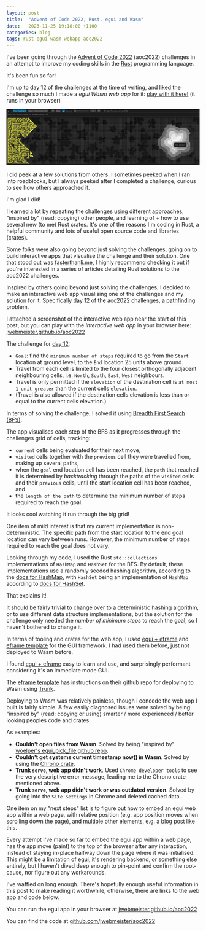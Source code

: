 ```yaml
---
layout: post
title:  "Advent of Code 2022, Rust, egui and Wasm"
date:   2023-11-25 19:18:00 +1100
categories: blog
tags: rust egui wasm webapp aoc2022
---
```

I've been going through the [Advent of Code 2022][aoc2022] (aoc2022) challenges in an attempt to improve my coding skills in the [Rust][rust-lang] programming language. 

It's been fun so far! 

I'm up to [day 12][aoc2022-day12] of the challenges at the time of writing, and liked the challenge so much I made a *egui Wasm web app* for it: [play with it here!][gh-page-jwebmeister-aoc2022] 
(it runs in your browser)

[![aoc2022_day12_pathfinder_webapp](/assets/images/aoc2022_day12_pathfinder.png)][gh-page-jwebmeister-aoc2022]

I did peek at a few solutions from others. I sometimes peeked when I ran into roadblocks, but I always peeked after I completed a challenge, curious to see how others approached it. 

I'm glad I did! 

I learned a lot by repeating the challenges using different approaches, "inspired by" (read: copying) other people, and learning of + how to use several new (to me) Rust crates. It's one of the reasons I'm coding in Rust, a helpful community and lots of useful open source code and libraries (crates).

Some folks were also going beyond just solving the challenges, going on to build interactive apps that visualise the challenge and their solution. One that stood out was [fasterthanli.me][fasterthanlime-aoc2022], I highly recommend checking it out if you're interested in a series of articles detailing Rust solutions to the aoc2022 challenges. 

Inspired by others going beyond just solving the challenges, I decided to make an interactive web app visualising one of the challenges and my solution for it. Specifically [day 12][aoc2022-day12] of the aoc2022 challenges, a [pathfinding][wiki-pathfinding] problem. 

I attached a screenshot of the interactive web app near the start of this post, but you can play with the *interactive web app* in your browser here: [jwebmeister.github.io/aoc2022][gh-page-jwebmeister-aoc2022]

The challenge for [day 12][aoc2022-day12]:
- `Goal`: find the `minimum number of steps` required to go from the `Start` location at ground level, to the `End` location 25 units above ground. 
- Travel from each cell is limited to the four closest orthogonally adjacent neighbouring cells, i.e. `North`, `South`, `East`, `West` neighbours.
- Travel is only permitted if the `elevation` of the destination cell is `at most 1 unit greater` than the current cells `elevation`.
- (Travel is also allowed if the destination cells elevation is less than or equal to the current cells elevation.)

In terms of solving the challenge, I solved it using [Breadth First Search (BFS)][wiki-bfs].  

The app visualises each step of the BFS as it progresses through the challenges grid of cells, tracking:
- `current` cells being evaluated for their next move, 
- `visited` cells together with the `previous` cell they were travelled from, making up several paths,
- when the `goal` end location cell has been reached, the `path` that reached it is determined by *backtracking* through the paths of the `visited` cells and their `previous` cells, until the start location cell has been reached, and 
- the `length of the path` to determine the minimum number of steps required to reach the goal.

It looks cool watching it run through the big grid!

One item of mild interest is that my current implementation is non-deterministic. The specific path from the start location to the end goal location can vary between runs. However, the minimum number of steps required to reach the goal does not vary.

Looking through my code, I used the Rust `std::collections` implementations of `HashMap` and `HashSet` for the BFS. By default, these implementations use a randomly seeded hashing algorithm, according to the [docs for HashMap][rust-doc-hashmap], with `HashSet` being an implementation of `HashMap` according to [docs for HashSet][rust-doc-hashset].  

That explains it!  

It should be fairly trivial to change over to a deterministic hashing algorithm, or to use different data structure implementations, but the solution for the challenge only needed the *number of minimum steps* to reach the goal, so I haven't bothered to change it.

In terms of tooling and crates for the web app, I used [egui + eframe][gh-repo-egui] and [eframe template][gh-repo-eframe-template] for the GUI framework. I had used them before, just not deployed to Wasm before. 

I found [egui + eframe][gh-repo-egui] easy to learn and use, and surprisingly performant considering it's an immediate mode GUI.

The [eframe template][gh-repo-eframe-template] has instructions on their github repo for deploying to Wasm using [Trunk][trunk-rs]. 

Deploying to Wasm was relatively painless, though I concede the web app I built is fairly simple. A few easily diagnosed issues were solved by being "inspired by" (read: copying or using) smarter / more experienced / better looking peoples code and crates.

As examples:

- **Couldn't open files from Wasm**. Solved by being "inspired by" [woelper's egui_pick_file github repo][gh-repo-egui-pick-file].
- **Couldn't get systems current timestamp now() in Wasm**. Solved by using the [Chrono crate][gh-repo-chrono].
- **Trunk `serve`, web app didn't work**. Used `Chrome developer tools` to see the very descriptive error message, leading me to the Chrono crate mentioned above.
- **Trunk `serve`, web app didn't work or was outdated version**. Solved by going into the `Site Settings` in Chrome and deleted cached data.

One item on my "next steps" list is to figure out how to embed an egui web app within a web page, with relative position (e.g. app position moves when scrolling down the page), and multiple other elements, e.g. a blog post like this.

Every attempt I've made so far to embed the egui app within a web page, has the app move (paint) to the top of the browser after any interaction, instead of staying in-place halfway down the page where it was initialised.  This might be a limitation of egui, it's rendering backend, or something else entirely, but I haven't dived deep enough to pin-point and confirm the root-cause, nor figure out any workarounds.

I've waffled on long enough. There's hopefully enough useful information in this post to make reading it worthwhile, otherwise, there are links to the web app and code below.

You can run the egui app in your browser at [jwebmeister.github.io/aoc2022][gh-page-jwebmeister-aoc2022]

You can find the code at [github.com/jwebmeister/aoc2022][gh-repo-jwebmeister-aoc2022]

[rust-lang]: https://www.rust-lang.org/
[rust-doc-hashmap]: https://doc.rust-lang.org/std/collections/struct.HashMap.html
[rust-doc-hashset]: https://doc.rust-lang.org/std/collections/struct.HashSet.html

[aoc2022]: https://adventofcode.com/2022
[aoc2022-day12]: https://adventofcode.com/2022/day/12

[gh-page-jwebmeister-aoc2022]: https://jwebmeister.github.io/aoc2022
[gh-repo-jwebmeister-aoc2022]: https://github.com/jwebmeister/aoc2022

[gh-repo-egui]: https://github.com/emilk/egui
[gh-repo-eframe-template]: https://github.com/emilk/eframe_template/

[trunk-rs]: https://trunkrs.dev/
[gh-repo-egui-pick-file]: https://github.com/woelper/egui_pick_file
[gh-repo-chrono]: https://github.com/chronotope/chrono

[fasterthanlime-aoc2022]: https://fasterthanli.me/series/advent-of-code-2022/
[wiki-bfs]: https://wikipedia.org/wiki/Breadth-first_search
[wiki-pathfinding]: https://wikipedia.org/wiki/Pathfinding